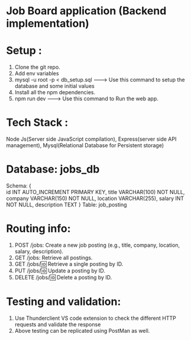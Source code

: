 # Job Board application (Backend implementation)

# Setup :
1. Clone the git repo.
2. Add env variables
3. mysql -u root -p < db_setup.sql ---> Use this command to setup the database and some initial values
4. Install all the npm dependencies.
5. npm run dev  ---> Use this command to Run the web app.

# Tech Stack : 
Node Js(Server side JavaScript compilation), Express(server side API management), Mysql(Relational Database for Persistent storage)

# Database: jobs_db
Schema:
{  
  id INT AUTO_INCREMENT PRIMARY KEY,
  title VARCHAR(100) NOT NULL,
  company VARCHAR(150) NOT NULL,
  location VARCHAR(255),
  salary INT NOT NULL,
  description TEXT 
}
Table: job_posting 

# Routing info:
1. POST /jobs: Create a new job posting (e.g., title, company, location, salary, description).
2. GET /jobs: Retrieve all postings.
3. GET /jobs/:id: Retrieve a single posting by ID.
4. PUT /jobs/:id: Update a posting by ID.
5. DELETE /jobs/:id: Delete a posting by ID.

# Testing and validation:
1. Use Thunderclient VS code extension to check the different HTTP requests and validate the response
2. Above testing can be replicated using PostMan as well.
